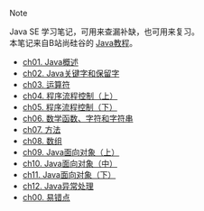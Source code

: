 > [!NOTE]
> Java SE 学习笔记，可用来查漏补缺，也可用来复习。  
> 本笔记来自B站尚硅谷的 [Java教程](https://www.bilibili.com/video/BV1Kb411W75N?from=search&seid=16609673512834516406)。

- [ch01. Java概述](Java/ch01)
- [ch02. Java关键字和保留字](Java/ch02)
- [ch03. 运算符](Java/ch03)
- [ch04. 程序流程控制（上）](Java/ch04)
- [ch05. 程序流程控制（下）](Java/ch05)
- [ch06. 数学函数、字符和字符串](Java/ch06)
- [ch07. 方法](Java/ch07)
- [ch08. 数组](Java/ch08)
- [ch09. Java面向对象（上）](Java/ch09)
- [ch10. Java面向对象（中）](Java/ch10)
- [ch11. Java面向对象（下）](Java/ch11)
- [ch12. Java异常处理](Java/ch12)
- [ch00. 易错点](Java/ch00)